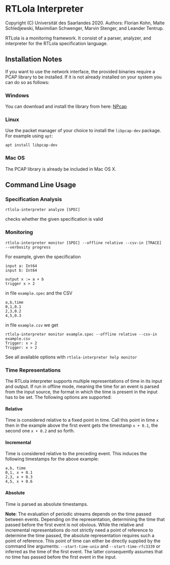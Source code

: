 # RTLola Interpreter

Copyright (C) Universität des Saarlandes 2020.  Authors: Florian Kohn, Malte Schledjewski, Maximilian Schwenger, Marvin Stenger, and Leander Tentrup.

RTLola is a monitoring framework.  It consist of a parser, analyzer, and interpreter for the RTLola specification language.

## Installation Notes

If you want to use the network interface, the provided binaries require a PCAP library to be installed. If it is not already installed on your system you can do so as follows:

### Windows

You can download and install the library from here:
[NPcap](https://nmap.org/npcap/)

### Linux

Use the packet manager of your choice to install the `libpcap-dev` package. For example using `apt`:

`apt install libpcap-dev`

### Mac OS

The PCAP library is already be included in Mac OS X.

## Command Line Usage

### Specification Analysis

```
rtlola-interpreter analyze [SPEC]
```

checks whether the given specification is valid

### Monitoring

```
rtlola-interpreter monitor [SPEC] --offline relative --csv-in [TRACE] --verbosity progress
```

For example, given the specification

```
input a: Int64
input b: Int64

output x := a + b
trigger x > 2
```

in file `example.spec` and the CSV

```
a,b,time
0,1,0.1
2,3,0.2
4,5,0.3
```

in file `example.csv` we get

```
rtlola-interpreter monitor example.spec --offline relative --csv-in example.csv 
Trigger: x > 2
Trigger: x > 2
```


See all available options with `rtlola-interpreter help monitor`

### Time Representations
The RTLola interpreter supports multiple representations of time in its input and output.
If run in offline mode, meaning the time for an event is parsed from the input source, 
the format in which the time is present in the input has to be set. The following options are supported:

#### Relative
Time is considered relative to a fixed point in time. Call this point in time `x` then in the example above
the first event gets the timestamp `x + 0.1`, the second one `x + 0.2` and so forth.

#### Incremental
Time is considered relative to the preceding event. This induces the following timestamps for the above example:
```
a,b, time
0,1, x + 0.1
2,3, x + 0.3
4,5, x + 0.6
```

#### Absolute
Time is parsed as absolute timestamps. 

**Note**: The evaluation of periodic streams depends on the time passed between events.
Depending on the representation, determining the time that passed before the first event is not obvious.
While the relative and incremental representations do not strictly need a point of reference to determine 
the time passed, the absolute representation requires such a point of reference. 
This point of time can either be directly supplied by the command line arguments: `--start-time-unix` and `--start-time-rfc3339`
or inferred as the time of the first event.
The latter consequently assumes that no time has passed before the first event in the input.